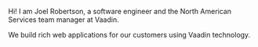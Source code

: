 Hi! I am Joel Robertson, a software engineer and the North American Services team manager at Vaadin.

We build rich web applications for our customers using Vaadin technology.
